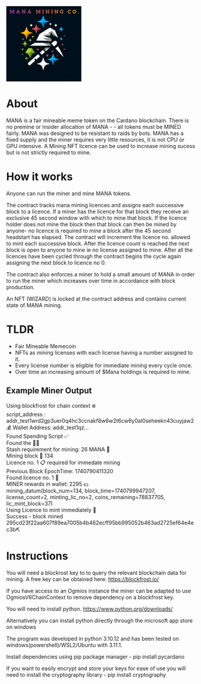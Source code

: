 <img src="https://github.com/while0x1/mana-mining-co/blob/main/manaLogo.PNG" width="200" height="200">


# About
MANA is a fair mineable meme token on the Cardano blockchain. There is no premine or insider allocation of MANA - - all tokens must be MINED fairly.  MANA was designed to be resistant to raids by bots. MANA has a fixed supply and the miner requires very little resources, it is not CPU or GPU intensive. A Mining NFT licence can be used to increase mining sucess but is not strictly required to mine.  

# How it works
Anyone can run the miner and mine MANA tokens. 

The contract tracks mana mining licences and assigns each successive block to a licence. If a miner has the licence for that block they receive an exclusive 45 second window with which to mine that block. If the licence holder does not mine the block then that block can then be mined by anyone- no licence is required to mine a block after the 45 second headstart has elapsed. The contract will increment the licence no. allowed to mint each successive block. After the licence count is reached the next block is open to anyone to mine ie no license assigned to mine. After all the licences have been cycled through the contract begins the cycle again assigning the next block to licence no 0. 

The contract also enforces a miner to hold a small amount of MANA in order to run the miner which increases over time in accordance with block production.

An NFT (WIZARD) is locked at the contract address and contains current state of MANA mining. 

# TLDR
- Fair Mineable Memecoin
- NFTs as mining licenses with each license having a number assigned to it.
- Every license number is eligible for immediate mining every cycle once. 
- Over time an increasing amount of $Mana holdings is required to mine. 

## Example Miner Output
Using blockfrost for chain context ❄️ <br>
script_address : addr_test1wrd2gp3uer0q4hc3ccnakf8w6w2t6cw6y0al0seheekn43cuyjaw2 <br>
💰 Wallet Address:  addr_test1qz... <br>
Found Spending Script ✅ <br>
Found the 🧙‍✨<br>
Stash requirement for mining: 26 MANA 💎 <br>
Mining block 🧱 134 <br>
Licence no. 1 📋  required for immedate mining <br>
Previous Block EpochTime: 1740790411320 <br>
Found licence no. 1  📄 <br>
MINER rewards in wallet: 2295 💵 <br>
mining_datum(block_num=134, block_time=1740799947207, license_count=2, minting_lic_no=2, coins_remaining=78837705, lic_mint_block=37) <br>
Using Licence to mint immediately 🚀 <br>
Success - block mined  295cd23f22aa607f89ea7005b4b462ecff95bb995052b463ad2725ef64e4ec3b⛏️ <br>

# Instructions

You will need a blockrost key to to query the relevant blockchain data for mining. A free key can be obtained here: https://blockfrost.io/

If you have access to an Ogmios instance the miner can be adapted to use OgmiosV6ChainContext to remove dependency on a blockfrost key. 

You will need to install python. https://www.python.org/downloads/

Alternatively you can install python directly through the microsoft app store on windows

The program was developed in python 3.10.12 and has been tested on windows(powershell)/WSL2/Ubuntu with 3.11.1.

Install dependencies using pip package manager - pip install pycardano

If you want to easily encrypt and store your keys for ease of use you will need to install the cryptography library - pip install cryptography


